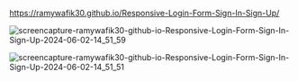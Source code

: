 

https://ramywafik30.github.io/Responsive-Login-Form-Sign-In-Sign-Up/


![screencapture-ramywafik30-github-io-Responsive-Login-Form-Sign-In-Sign-Up-2024-06-02-14_51_59](https://github.com/RamyWafik30/Responsive-Login-Form-Sign-In-Sign-Up/assets/148976373/32f5a9c4-afc7-4cd0-aa4b-ba378e573bb0)




![screencapture-ramywafik30-github-io-Responsive-Login-Form-Sign-In-Sign-Up-2024-06-02-14_51_51](https://github.com/RamyWafik30/Responsive-Login-Form-Sign-In-Sign-Up/assets/148976373/362633cc-ec1a-4b25-b6dd-f83d862e1753)


